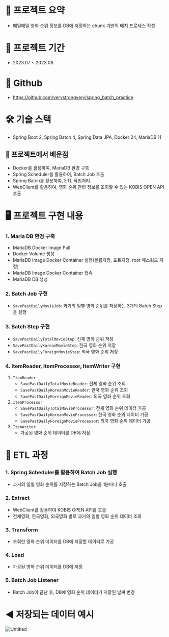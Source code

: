 # 📜 **프로젝트 요약**

- 매일매일 영화 순위 정보를 DB에 저장하는 chunk 기반의 배치 프로세스 작성

# 📅 프로젝트 기간

- 2023.07 ~ 2023.08

# 🫙 Github

- https://github.com/verystrongvery/spring_batch_practice

# 🛠 기술 스택

- Spring Boot 2, Spring Batch 4, Spring Data JPA, Docker 24, MariaDB 11

## 🏫 프로젝트에서 배운점

- Docker를 활용하여, MariaDB 환경 구축
- Spring Scheduler를 활용하여, Batch Job 호출
- Spring Batch를 활용하여, ETL 작업처리
- WebClient를 활용하여, 영화 순위 관련 정보를 조회할 수 있는 KOBIS OPEN API 호출

# 🖥 **프로젝트 구현 내용**

### 1. Maria DB 환경 구축

- MariaDB Docker Image Pull
- Docker Volume 생성
- MariaDB Image Docker Container 실행(볼륨지정, 포트지정, root 패스워드 지정)
- MariaDB Image Docker Container 접속
- MariaDB DB 생성

### 2. Batch Job 구현

- `SavePastDailyMovieJob`: 과거의 일별 영화 순위를 저장하는 3개의 Batch Step을 실행

### 3. Batch Step 구현

- `SavePastDailyTotalMovieStep`: 전체 영화 순위 저장
- `SavePastDailyKoreanMovieStep`: 한국 영화 순위 저장
- `SavePastDailyForeignMovieStep`: 외국 영화 순위 저장

### 4. ItemReader, ItemProcessor, ItemWriter 구현

1. `ItemReader`
   - `SavePastDailyTotalMovieReader`: 전체 영화 순위 조회
   - `SavePastDailyKoreanMovieReader`: 한국 영화 순위 조회
   - `SavePastDailyForeignMovieReader`: 외국 영화 순위 조회
2. `ItemProcessor`
   - `SavePastDailyTotalMovieProcessor`: 전체 영화 순위 데이터 가공
   - `SavePastDailyKoreanMovieProcessor`: 한국 영화 순위 데이터 가공
   - `SavePastDailyForeignMovieProcessor`: 외국 영화 순위 데이터 가공
3. `ItemWriter`
   - 가공된 영화 순위 데이터를 DB에 저장

# 🍊 ETL 과정

### 1. Spring Scheduler를 활용하여 Batch Job 실행

- 과거의 일별 영화 순위를 저장하는 Batch Job을 1분마다 호출

### 2. Extract

- WebClient를 활용하여 KOBIS OPEN API를 호출
- 전체영화, 한국영화, 외국영화 별로 과거의 일별 영화 순위 데이터 조회

### 3. Transform

- 조회한 영화 순위 데이터를 DB에 저장할 데이터로 가공

### 4. Load

- 가공된 영화 순위 데이터를 DB에 저장

### 5. Batch Job Listener

- Batch Job이 끝난 후, DB에 영화 순위 데이터가 저장된 날짜 변경

# ◀️ **저장되는 데이터 예시**

![Untitled](https://prod-files-secure.s3.us-west-2.amazonaws.com/3c7f7014-45bc-48b9-9bf5-5688770b70f3/02ae1986-b615-48b7-9ae6-771b99096719/Untitled.png)

